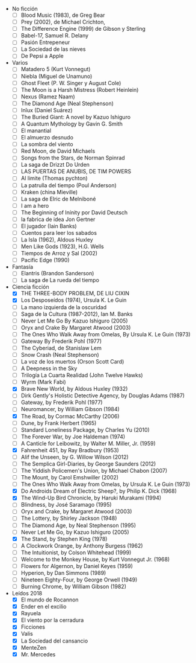 - No ficción
  + [ ] Blood Music (1983), de Greg Bear
  + [ ] Prey (2002), de Michael Crichton,
  + [ ] The Difference Engine (1999) de Gibson y Sterling
  + [ ] Babel-17, Samuel R. Delany
  + [ ] Pasión Entrepeneur
  + [ ] La Sociedad de las nieves
  + [ ] De Pepsi a Apple
- Varios
  + [ ] Matadero 5 (Kurt Vonnegut)
  + [ ] Niebla (Miguel de Unamuno)
  + [ ] Ghost Fleet (P. W. Singer y August Cole)
  + [ ] The Moon is a Harsh Mistress (Robert Heinlein)
  + [ ] Nexus (Ramez Naam)
  + [ ] The Diamond Age (Neal Stephenson)
  + [ ] Inîux (Daniel Suárez)
  + [ ] The Buried Giant: A novel by Kazuo Ishiguro
  + [ ] A Quantum Mythology by Gavin G. Smith
  + [ ] El manantial
  + [ ] El almuerzo desnudo
  + [ ] La sombra del viento
  + [ ] Red Moon, de David Michaels
  + [ ] Songs from the Stars, de Norman Spinrad
  + [ ] La saga de Drizzt Do Urden
  + [ ] LAS PUERTAS DE ANUBIS, DE TIM POWERS
  + [ ] Al limite (Thomas pychton)
  + [ ] La patrulla del tiempo (Poul Anderson)
  + [ ] Kraken (china Mieville)
  + [ ] La saga de Elric de Melniboné
  + [ ] I am a hero
  + [ ] The Beginning of Inínity por David Deutsch
  + [ ] la fabrica de idea Jon Gertner
  + [ ] El jugador (Iain Banks)
  + [ ] Cuentos para leer los sabados
  + [ ] La Isla (1962), Aldous Huxley
  + [ ] Men Like Gods (1923), H.G. Wells
  + [ ] Tiempos de Arroz y Sal (2002)
  + [ ] Pacific Edge (1990)
- Fantasía
  + [ ] Elantris (Brandon Sanderson)
  + [ ] La saga de La rueda del tiempo
- Ciencia ficción
  + [X] THE THREE-BODY PROBLEM, DE LIU CIXIN
  + [X] Los Desposeídos (1974), Ursula K. Le Guin
  + [ ] La mano izquierda de la oscuridad
  + [ ] Saga de la Cultura (1987-2012), Ian M. Banks
  + [ ] Never Let Me Go By Kazuo Ishiguro (2005)
  + [ ] Oryx and Crake By Margaret Atwood (2003)
  + [ ] The Ones Who Walk Away from Omelas, By Ursula K. Le Guin (1973)
  + [ ] Gateway By Frederik Pohl (1977)
  + [ ] The Cyberiad, de Stanislaw Lem
  + [ ] Snow Crash (Neal Stephenson)
  + [ ] La voz de los muertos (Orson Scott Card)
  + [ ] A Deepness in the Sky
  + [ ] Trilogía La Cuarta Realidad (John Twelve Hawks)
  + [ ] Wyrm (Mark Fabi)
  + [X] Brave New World, by Aldous Huxley (1932)
  + [ ] Dirk Gently's Holistic Detective Agency, by Douglas Adams (1987)
  + [ ] Gateway, by Frederik Pohl (1977)
  + [ ] Neuromancer, by William Gibson (1984)
  + [X] The Road, by Cormac McCarthy (2006)
  + [ ] Dune, by Frank Herbert (1965)
  + [ ] Standard Loneliness Package, by Charles Yu (2010)
  + [ ] The Forever War, by Joe Haldeman (1974)
  + [ ] A Canticle for Leibowitz, by Walter M. Miller, Jr. (1959)
  + [X] Fahrenheit 451, by Ray Bradbury (1953)
  + [ ] Alif the Unseen, by G. Willow Wilson (2012)
  + [ ] The Semplica Girl-Diaries, by George Saunders (2012)
  + [ ] The Yiddish Policemen's Union, by Michael Chabon (2007)
  + [ ] The Mount, by Carol Emshwiller (2002)
  + [ ] The Ones Who Walk Away from Omelas, by Ursula K. Le Guin (1973)
  + [X] Do Androids Dream of Electric Sheep?, by Philip K. Dick (1968)
  + [X] The Wind-Up Bird Chronicle, by Haruki Murakami (1994)
  + [ ] Blindness, by José Saramago (1995)
  + [ ] Oryx and Crake, by Margaret Atwood (2003)
  + [ ] The Lottery, by Shirley Jackson (1948)
  + [ ] The Diamond Age, by Neal Stephenson (1995)
  + [ ] Never Let Me Go, by Kazuo Ishiguro (2005)
  + [X] The Stand, by Stephen King (1978)
  + [ ] A Clockwork Orange, by Anthony Burgess (1962)
  + [ ] The Intuitionist, by Colson Whitehead (1999)
  + [ ] Welcome to the Monkey House, by Kurt Vonnegut Jr. (1968)
  + [ ] Flowers for Algernon, by Daniel Keyes (1959)
  + [ ] Hyperion, by Dan Simmons (1989)
  + [ ] Nineteen Eighty-Four, by George Orwell (1949)
  + [ ] Burning Chrome, by William Gibson (1982)
- Leídos 2018
  + [X] El mundo de Rocannon
  + [X] Ender en el excilio
  + [X] Rayuela
  + [X] El viento por la cerradura
  + [X] Ficciones
  + [X] Valis
  + [X] La Sociedad del cansancio
  + [X] MenteZen
  + [X] Mr. Mercedes
